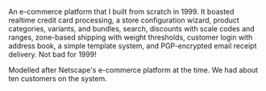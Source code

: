 An e-commerce platform that I built from scratch in 1999. It boasted realtime
credit card processing, a store configuration wizard, product categories,
variants, and bundles, search, discounts with scale codes and ranges,
zone-based shipping with weight thresholds, customer login with address book, a
simple template system, and PGP-encrypted email receipt delivery. Not bad for
1999!

Modelled after Netscape's e-commerce platform at the time. We had about ten
customers on the system.
